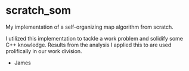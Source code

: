 # scratch_som
My implementation of a self-organizing map algorithm from scratch.

I utilized this implementation to tackle a work problem and solidify some C++ knowledge. Results from the analysis I applied this to are used prolifically in our work division.

- James
